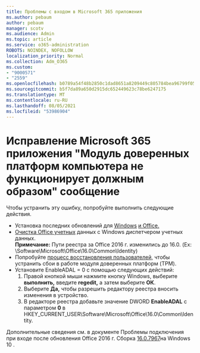 ```yaml
---
title: Проблемы с входом в Microsoft 365 приложения
ms.author: pebaum
author: pebaum
manager: scotv
ms.audience: Admin
ms.topic: article
ms.service: o365-administration
ROBOTS: NOINDEX, NOFOLLOW
localization_priority: Normal
ms.collection: Adm_O365
ms.custom:
- "9000571"
- "2559"
ms.openlocfilehash: b0789a54f48b2850c1dad8651a8209449c805784bea96799f05e67c4bc43fdb0
ms.sourcegitcommit: b5f7da89a650d2915dc652449623c78be6247175
ms.translationtype: MT
ms.contentlocale: ru-RU
ms.lasthandoff: 08/05/2021
ms.locfileid: "53986904"
---
```

# <a name="fixing-the-microsoft-365-apps-your-computers-trusted-platform-module-is-not-functioning-properly-message"></a>Исправление Microsoft 365 приложения "Модуль доверенных платформ компьютера не функционирует должным образом" сообщение

Чтобы устранить эту ошибку, попробуйте выполнить следующие действия.

- Установка последних обновлений для [Windows](https://support.microsoft.com/help/4027667/windows-10-update) [и Office.](https://support.office.com/article/update-office-and-your-computer-with-microsoft-update-2ab296f3-7f03-43a2-8e50-46de917611c5)
- [Очистка Office учетных](https://docs.microsoft.com/office/troubleshoot/office-suite-issues/another-account-already-signed-in#step-4-clear-cached-credentials-on-the-computer) данных с Windows диспетчером учетных данных.<br/>
    **Примечание:** Пути реестра за Office 2016 г. изменились до 16.0. (Ex: \Software\Microsoft\Office\16.0\Common\Identity\)
- Попробуйте [процесс восстановления пользователей,](https://docs.microsoft.com/office365/troubleshoot/administration/connection-issue-when-sign-in-office-2016#symptom-2) чтобы устранить сбои в работе модуля доверенных платформ (TPM).
- Установите EnableADAL = 0 с помощью следующих действий:  
    1. Правой кнопкой мыши нажмите кнопку Windows, выберите **выполнить,** введите **regedit,** а затем выберите **ОК**.
    2. Выберите **Да,** чтобы разрешить редактору реестра вносить изменения в устройство.
    3. В редакторе реестра добавьте значение DWORD **EnableADAL** с параметром **0** в HKEY_CURRENT_USER\Software\Microsoft\Office\16.0\Common\Identity.

Дополнительные сведения см. в документе Проблемы подключения при входе после обновления Office 2016 г. Сборка [16.0.7967](https://docs.microsoft.com/office365/troubleshoot/administration/connection-issue-when-sign-in-office-2016)на Windows 10 .